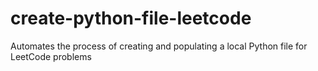 # create-python-file-leetcode
Automates the process of creating and populating a local Python file for LeetCode problems
